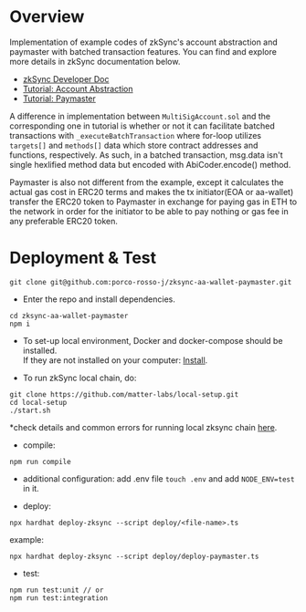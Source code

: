 # Overview


Implementation of example codes of zkSync's account abstraction and paymaster with batched transaction features. You can find and explore more details in zkSync documentation below.

- [zkSync Developer Doc](https://v2-docs.zksync.io/dev/)
- [Tutorial: Account Abstraction](https://v2-docs.zksync.io/dev/tutorials/custom-aa-tutorial.html)
- [Tutorial: Paymaster](https://v2-docs.zksync.io/dev/tutorials/custom-paymaster-tutorial.html)

A difference in implementation between `MultiSigAccount.sol` and the corresponding one in tutorial is whether or not it can facilitate batched transactions with `_executeBatchTransaction` where for-loop utilizes `targets[]` and `methods[]` data which store contract addresses and functions, respectively. As such, in a batched transaction, msg.data isn't single hexlified method data but encoded with AbiCoder.encode() method.

Paymaster is also not different from the example, except it calculates the actual gas cost in ERC20 terms and makes the tx initiator(EOA or aa-wallet) transfer the ERC20 token to Paymaster in exchange for paying gas in ETH to the network in order for the initiator to be able to pay nothing or gas fee in any preferable ERC20 token.

# Deployment & Test

```shell
git clone git@github.com:porco-rosso-j/zksync-aa-wallet-paymaster.git
```

- Enter the repo and install dependencies.

```shell
cd zksync-aa-wallet-paymaster
npm i
```

- To set-up local environment, Docker and docker-compose should be installed.    
  If they are not installed on your computer: [Install](https://docs.docker.com/get-docker/).  

- To run zkSync local chain, do:

```shell
git clone https://github.com/matter-labs/local-setup.git
cd local-setup
./start.sh
```

\*check details and common errors for running local zksync chain [here](https://v2-docs.zksync.io/api/hardhat/testing.html#reset-the-zksync-state).

- compile:

```shell
npm run compile
```

- additional configuration: add .env file `touch .env` and add `NODE_ENV=test` in it.

- deploy:

```shell
npx hardhat deploy-zksync --script deploy/<file-name>.ts
```

example:
```shell
npx hardhat deploy-zksync --script deploy/deploy-paymaster.ts
```

- test:

```shell
npm run test:unit // or
npm run test:integration
```
